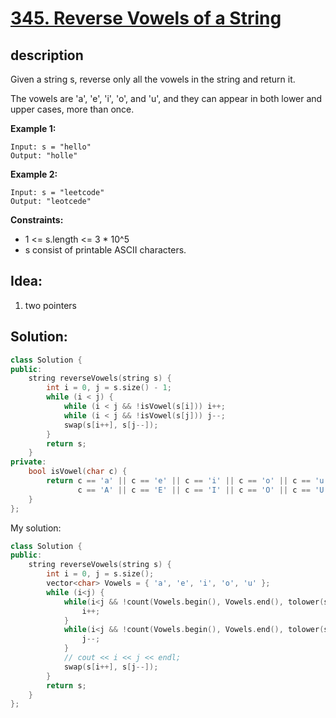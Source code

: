 # [345. Reverse Vowels of a String](https://leetcode.com/problems/reverse-vowels-of-a-string/description/)


## description

Given a string s, reverse only all the vowels in the string and return it.

The vowels are 'a', 'e', 'i', 'o', and 'u', and they can appear in both lower and upper cases, more than once.

**Example 1:**

```text
Input: s = "hello"
Output: "holle"
```

**Example 2:**

```text
Input: s = "leetcode"
Output: "leotcede"
```

**Constraints:**

- 1 <= s.length <= 3 * 10^5
- s consist of printable ASCII characters.


## Idea:

1. two pointers


## Solution:

```cpp
class Solution {
public:
    string reverseVowels(string s) {
        int i = 0, j = s.size() - 1;
        while (i < j) {
            while (i < j && !isVowel(s[i])) i++;
            while (i < j && !isVowel(s[j])) j--;
            swap(s[i++], s[j--]);
        }
        return s;
    }
private:
    bool isVowel(char c) {
        return c == 'a' || c == 'e' || c == 'i' || c == 'o' || c == 'u' ||
               c == 'A' || c == 'E' || c == 'I' || c == 'O' || c == 'U';
    }
};
```

My solution:

```cpp
class Solution {
public:
    string reverseVowels(string s) {
        int i = 0, j = s.size();
        vector<char> Vowels = { 'a', 'e', 'i', 'o', 'u' };
        while (i<j) {
            while(i<j && !count(Vowels.begin(), Vowels.end(), tolower(s[i]))) {
                i++;
            }
            while(i<j && !count(Vowels.begin(), Vowels.end(), tolower(s[j]))) {
                j--;
            }
            // cout << i << j << endl;
            swap(s[i++], s[j--]);      
        }
        return s;
    }
};

